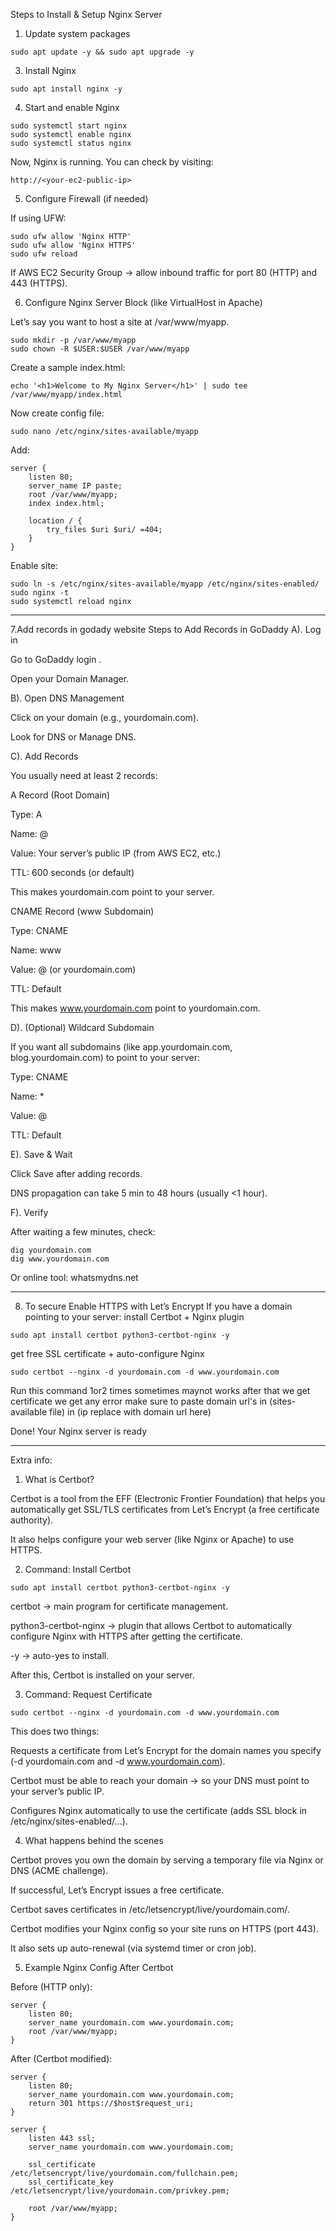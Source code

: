 Steps to Install & Setup Nginx Server
1. Update system packages
```
sudo apt update -y && sudo apt upgrade -y
```
3. Install Nginx
```
sudo apt install nginx -y
```

4. Start and enable Nginx
```
sudo systemctl start nginx
sudo systemctl enable nginx
sudo systemctl status nginx
```

Now, Nginx is running. You can check by visiting:
```
http://<your-ec2-public-ip>
```
5. Configure Firewall (if needed)

If using UFW:
```
sudo ufw allow 'Nginx HTTP'
sudo ufw allow 'Nginx HTTPS'
sudo ufw reload
```

If AWS EC2 Security Group → allow inbound traffic for port 80 (HTTP) and 443 (HTTPS).

6. Configure Nginx Server Block (like VirtualHost in Apache)

Let’s say you want to host a site at /var/www/myapp.
```
sudo mkdir -p /var/www/myapp
sudo chown -R $USER:$USER /var/www/myapp
```

Create a sample index.html:
```
echo '<h1>Welcome to My Nginx Server</h1>' | sudo tee /var/www/myapp/index.html
```

Now create config file:
```
sudo nano /etc/nginx/sites-available/myapp
```

Add:
```
server {
    listen 80;
    server_name IP paste;
    root /var/www/myapp;
    index index.html;

    location / {
        try_files $uri $uri/ =404;
    }
}
```

Enable site:
```
sudo ln -s /etc/nginx/sites-available/myapp /etc/nginx/sites-enabled/
sudo nginx -t
sudo systemctl reload nginx
```

---
7.Add records in godady website
Steps to Add Records in GoDaddy
A). Log in

Go to GoDaddy login
.

Open your Domain Manager.

B). Open DNS Management

Click on your domain (e.g., yourdomain.com).

Look for DNS or Manage DNS.

C). Add Records

You usually need at least 2 records:

A Record (Root Domain)

Type: A

Name: @

Value: Your server’s public IP (from AWS EC2, etc.)

TTL: 600 seconds (or default)

This makes yourdomain.com point to your server.

CNAME Record (www Subdomain)

Type: CNAME

Name: www

Value: @ (or yourdomain.com)

TTL: Default

This makes www.yourdomain.com point to yourdomain.com.

D). (Optional) Wildcard Subdomain

If you want all subdomains (like app.yourdomain.com, blog.yourdomain.com) to point to your server:

Type: CNAME

Name: *

Value: @

TTL: Default

E). Save & Wait

Click Save after adding records.

DNS propagation can take 5 min to 48 hours (usually <1 hour).

F). Verify

After waiting a few minutes, check:
```
dig yourdomain.com
dig www.yourdomain.com
```

Or online tool: whatsmydns.net

---
8. To secure
Enable HTTPS with Let’s Encrypt
If you have a domain pointing to your server:
install Certbot + Nginx plugin

```
sudo apt install certbot python3-certbot-nginx -y
```
get free SSL certificate + auto-configure Nginx
```
sudo certbot --nginx -d yourdomain.com -d www.yourdomain.com
```
Run this command 1or2 times sometimes maynot works 
after that we get certificate
we get any error make sure to paste domain url's in (sites-available file) in (ip replace with domain url here)

Done! Your Nginx server is ready

---
Extra info:
1. What is Certbot?

Certbot is a tool from the EFF (Electronic Frontier Foundation) that helps you automatically get SSL/TLS certificates from Let’s Encrypt (a free certificate authority).

It also helps configure your web server (like Nginx or Apache) to use HTTPS.

2. Command: Install Certbot
```
sudo apt install certbot python3-certbot-nginx -y
```

certbot → main program for certificate management.

python3-certbot-nginx → plugin that allows Certbot to automatically configure Nginx with HTTPS after getting the certificate.

-y → auto-yes to install.

After this, Certbot is installed on your server.

3. Command: Request Certificate
```
sudo certbot --nginx -d yourdomain.com -d www.yourdomain.com
```

This does two things:

Requests a certificate from Let’s Encrypt for the domain names you specify (-d yourdomain.com and -d www.yourdomain.com).

Certbot must be able to reach your domain → so your DNS must point to your server’s public IP.

Configures Nginx automatically to use the certificate (adds SSL block in /etc/nginx/sites-enabled/...).

4. What happens behind the scenes

Certbot proves you own the domain by serving a temporary file via Nginx or DNS (ACME challenge).

If successful, Let’s Encrypt issues a free certificate.

Certbot saves certificates in /etc/letsencrypt/live/yourdomain.com/.

Certbot modifies your Nginx config so your site runs on HTTPS (port 443).

It also sets up auto-renewal (via systemd timer or cron job).

5. Example Nginx Config After Certbot

Before (HTTP only):
```
server {
    listen 80;
    server_name yourdomain.com www.yourdomain.com;
    root /var/www/myapp;
}
```

After (Certbot modified):
```
server {
    listen 80;
    server_name yourdomain.com www.yourdomain.com;
    return 301 https://$host$request_uri;
}

server {
    listen 443 ssl;
    server_name yourdomain.com www.yourdomain.com;

    ssl_certificate /etc/letsencrypt/live/yourdomain.com/fullchain.pem;
    ssl_certificate_key /etc/letsencrypt/live/yourdomain.com/privkey.pem;

    root /var/www/myapp;
}

```
